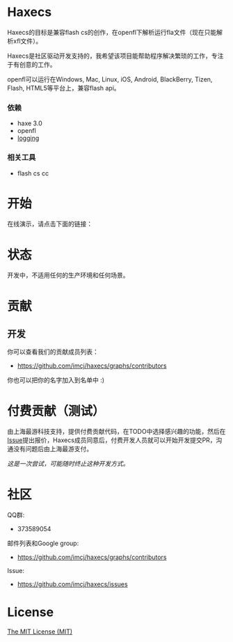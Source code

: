 # Haxecs

Haxecs的目标是兼容flash cs的创作，在openfl下解析运行fla文件（现在只能解析xfl文件）。

Haxecs是社区驱动开发支持的，我希望该项目能帮助程序解决繁琐的工作，专注于有创意的工作。

openfl可以运行在Windows, Mac, Linux, iOS, Android, BlackBerry, Tizen, Flash, HTML5等平台上，兼容flash api。

### 依赖

- haxe 3.0
- openfl
- [logging](https://github.com/imcj/logging)

### 相关工具

- flash cs cc


# 开始

在线演示，请点击下面的链接：


# 状态

开发中，不适用任何的生产环境和任何场景。


# 贡献

## 开发

你可以查看我们的贡献成员列表：

- https://github.com/imcj/haxecs/graphs/contributors

你也可以把你的名字加入到名单中 :)

# 付费贡献（测试）

由上海最游科技支持，提供付费贡献代码，在TODO中选择感兴趣的功能，然后在[Issue](https://github.com/imcj/haxecs/issues)提出报价，Haxecs成员同意后，付费开发人员就可以开始开发提交PR，沟通没有问题后由上海最游支付。

*这是一次尝试，可能随时终止这种开发方式。*



# 社区

QQ群:

- 373589054

邮件列表和Google group:

- https://github.com/imcj/haxecs/graphs/contributors

Issue:

- https://github.com/imcj/haxecs/issues

# License

[The MIT License (MIT)](license.txt)